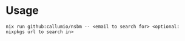 # Usage

`nix run github:callumio/nsbm -- <email to search for> <optional: nixpkgs url to search in>`

